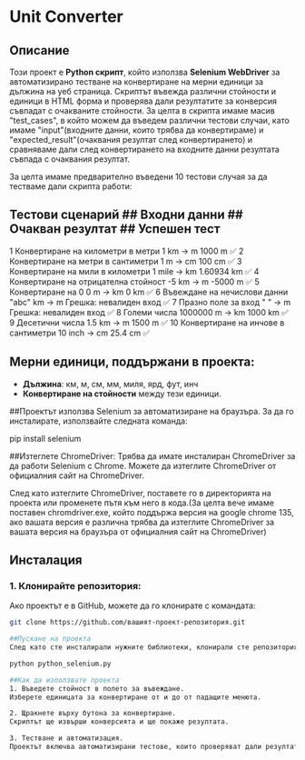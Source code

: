 # Unit Converter

## Описание
Този проект е **Python скрипт**, който използва **Selenium WebDriver** за автоматизирано тестване на конвертиране на мерни единици за дължина на уеб страница. Скриптът въвежда различни стойности и единици в HTML форма и проверява дали резултатите за конверсия съвпадат с очакваните стойности. За целта в скрипта имаме масив "test_cases", в който можем да въведем различни тестови случаи, като имаме "input"(входните данни, които трябва да конвертираме) и "expected_result"(очаквания резултат след конвертирането) и сравняваме дали след конвертирането на входните данни резултата съвпада с очаквания резултат.

За целта имаме предварително въведени 10 тестови случая за да тестваме дали скрипта работи:

##	Тестови сценарий	                           ## Входни данни	    ## Очакван резултат	     ## Успешен тест
1	Конвертиране на километри в метри	             1 km -> m	          1000 m	                    ✅
2	Конвертиране на метри в сантиметри	           1 m -> cm	          100 cm	                    ✅
3	Конвертиране на мили в километри	             1 mile -> km	        1.60934 km	                ✅
4	Конвертиране на отрицателна стойност	         -5 km -> m	          -5000 m	                    ✅
5	Конвертиране на 0	      		                   0 m -> km	          0 km	                      ✅
6	Въвеждане на нечислови данни	                 "abc" km -> m	      Грешка: невалиден вход      ✅
7	Празно поле за вход	                           " " -> m	            Грешка: невалиден вход      ✅
8	Големи числа	                                 1000000 m -> km	    1000 km	                    ✅
9	Десетични числа	                               1.5 km -> m	        1500 m	                    ✅
10	Конвертиране на инчове в сантиметри	         10 inch -> cm	      25.4 cm	                    ✅


## Мерни единици, поддържани в проекта:
- **Дължина**: км, м, см, мм, миля, ярд, фут, инч
- **Конвертиране на стойности** между тези единици.


##Проектът използва Selenium за автоматизиране на браузъра. За да го инсталирате, използвайте следната команда:

pip install selenium


##Изтеглете ChromeDriver:
Трябва да имате инсталиран ChromeDriver за да работи Selenium с Chrome. Можете да изтеглите ChromeDriver от официалния сайт на ChromeDriver.

След като изтеглите ChromeDriver, поставете го в директорията на проекта или променете пътя към него в кода.(За целта вече имаме поставен chromdriver.exe, който поддържа версия на google chrome 135, aко вашата версия е различна трябва да изтеглите ChromeDriver за вашата версия на браузъра от официалния сайт на ChromeDriver)

## Инсталация

### 1. Клонирайте репозитория:
Ако проектът е в GitHub, можете да го клонирате с командата:

```bash
git clone https://github.com/вашият-проект-репозитория.git

##Пускане на проекта 
След като сте инсталирали нужните библиотеки, клонирали сте репозиторията от GitHub и сте настроили ChromeDriver, можете да стартирате скрипта, като изпълните следната команда:

python python_selenium.py

##Как да използвате проекта
1. Въведете стойност в полето за въвеждане.
Изберете единицата за конвертиране от и до от падащите менюта.

2. Щракнете върху бутона за конвертиране.
Скриптът ще извърши конверсията и ще покаже резултата.

3. Тестване и автоматизация.
Проектът включва автоматизирани тестове, които проверяват дали резултатите от конверсията са правилни за дадените входни стойности и единици. Всеки тест сравнява очаквания резултат с получения резултат.

